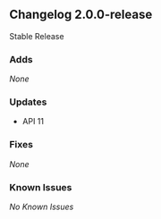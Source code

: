 ## Changelog 2.0.0-release

Stable Release

### Adds
_None_

### Updates
* API 11

### Fixes
_None_

### Known Issues
_No Known Issues_
